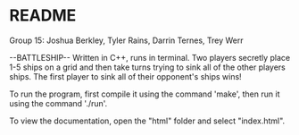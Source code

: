 # README
Group 15: Joshua Berkley, Tyler Rains, Darrin Ternes, Trey Werr

--BATTLESHIP--
Written in C++, runs in terminal.
Two players secretly place 1-5 ships on a grid and then take turns trying to sink all of the other players ships.
The first player to sink all of their opponent's ships wins!

To run the program, first compile it using the command 'make', then run it using the command './run'.

To view the documentation, open the "html" folder and select "index.html".
